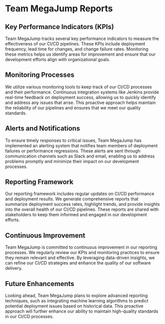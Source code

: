 # Team MegaJump Reports

## Key Performance Indicators (KPIs)
Team MegaJump tracks several key performance indicators to measure the effectiveness of our CI/CD pipelines. These KPIs include deployment frequency, lead time for changes, and change failure rates. Monitoring these metrics helps us identify areas for improvement and ensure that our development efforts align with organizational goals.

## Monitoring Processes
We utilize various monitoring tools to keep track of our CI/CD processes and their performance. Continuous integration systems like Jenkins provide real-time feedback on deployment success, allowing us to quickly identify and address any issues that arise. This proactive approach helps maintain the reliability of our pipelines and ensures that we meet our quality standards.

## Alerts and Notifications
To ensure timely responses to critical issues, Team MegaJump has implemented an alerting system that notifies team members of deployment failures or performance regressions. These alerts are sent through communication channels such as Slack and email, enabling us to address problems promptly and minimize their impact on our development processes.

## Reporting Framework
Our reporting framework includes regular updates on CI/CD performance and deployment results. We generate comprehensive reports that summarize deployment success rates, highlight trends, and provide insights into the overall health of our CI/CD pipelines. These reports are shared with stakeholders to keep them informed and engaged in our development efforts.

## Continuous Improvement
Team MegaJump is committed to continuous improvement in our reporting processes. We regularly review our KPIs and monitoring practices to ensure they remain relevant and effective. By leveraging data-driven insights, we can refine our CI/CD strategies and enhance the quality of our software delivery.

## Future Enhancements
Looking ahead, Team MegaJump plans to explore advanced reporting techniques, such as integrating machine learning algorithms to predict potential deployment issues based on historical data. This proactive approach will further enhance our ability to maintain high-quality standards in our CI/CD processes. 
